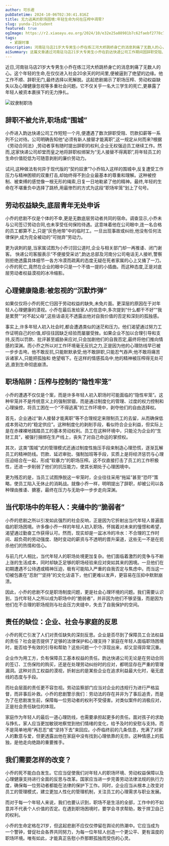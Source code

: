 ```yaml
---
author: 可乐君
pubDatetime: 2024-10-06T02:30:41.816Z
title: 无力逃离的职场困境:年轻生命为何在压榨中凋零?
slug: yunda-21student
featured: true
ogImage: https://r2.xiaoayu.eu.org/2024/10/e32e25a88981b7c62faebf2778c77326.webp
tags:
  - 紧跟时事
description: 河南驻马店21岁大专男生小乔在练江河大桥跳桥身亡的消息刺痛了无数人的心，它不仅关乎一名大三学生的死亡,更暴露了年轻人被资本裹挟下的无力挣扎。
aiSummary: 这篇文章通过河南驻马店21岁大专男生小乔在韵达快递公司工作期间因辞职受阻、罚款扣薪等不公对待，最终选择跳桥身亡的悲剧，揭示了职场压榨、劳动权益缺失以及心理健康忽视等多重社会问题。文章指出，小乔的遭遇反映了现代职场中普遍存在的“隐性牢笼”现象，即通过不合理规定和心理操控限制员工自由，剥夺其基本劳动权利。此外，文章还强调了社会、企业和家庭在保障年轻人职场权益和心理健康方面的责任缺失，呼吁社会各界共同努力，为年轻人创造一个更公平、更有温度的职场环境。
---
```

近日,河南驻马店21岁大专男生小乔在练江河大桥跳桥身亡的消息刺痛了无数人的心。这个年轻的生命,在仅仅进入社会20余天的时间里,便被逼到了绝望的边缘。他工作不顺、辞职无门,最终选择以死解脱。这起悲剧揭示了职场压榨、劳动权益缺失以及心理健康忽视等多重社会问题。它不仅关乎一名大三学生的死亡,更暴露了年轻人被资本裹挟下的无力挣扎。 

![奴隶制职场](https://r2.xiaoayu.eu.org/2024/10/e32e25a88981b7c62faebf2778c77326.webp)
## 辞职不被允许,职场成“围城”
小乔进入韵达快递公司工作短短一个月,便遭遇了数次辞职受阻、罚款扣薪等一系列不公对待。公司明确告知他“必须有新人接替才能离职”,这一规定从何而来?根据《劳动合同法》,劳动者享有随时提出辞职的权利,企业无权强迫员工继续工作。然而,这家快递公司却堂而皇之地将辞职权绑架为“无人接替不得离职”,将年轻员工的生命价值贬低为可随意剥削的廉价劳动力。  

试问,这种做法有何异于现代版的“契约奴隶”?小乔陷入这样的围城中,反复遭受工作压力与精神困顿的双重打击,却始终得不到企业最基本的尊重和理解。这种被控制、被束缚的感觉像一根无形的绳索,日复一日地勒紧了他的精神。最终,年轻的生命在不堪重负中选择了跳桥,用最惨烈的方式为这段“职场牢笼”划上了句号。  
## 劳动权益缺失,底层青年无处申诉
小乔的悲剧不仅是个体的不幸,更是无数底层劳动者共同的宿命。调查显示,小乔未与公司签订劳动合同,也未享受任何保险待遇。这意味着他在公司眼中,连一名合格的员工都算不上,只是“灰色地带”中的临时工。一旦出现事故或纠纷,他没有任何法律保护,成为完全被动的“可抛弃”劳动力。  

更为讽刺的是,当家属试图为小乔讨回公道时,企业与相关部门却一再推诿、闭门谢客。
快递公司客服表示“不便接受采访”,韵达总部及河南分公司电话无人接听,警察则拒绝透露具体细节一各方冷漠而疏离的态度无疑在死者家属的心上又捅了一刀。小乔的死亡,竟然在企业的眼中只是一个不值一提的小插曲。而这种态度,正是对底层劳动者权益漠视的冰冷缩影。
## 心理健康隐患:被忽视的“沉默炸弹”
如果仅仅将小乔的死亡归因于劳动权益的缺失,未免片面。更深层的原因在于对年轻人心理健康的漠视。小乔在最后发给家人的信息中,多次提到“什么都干不好”“我是累赘”“对不起父母”,这些话语无不透露出他对自我价值的否定和深刻的孤独感。  

事实上,许多年轻人初入社会时,都会遭遇类似的迷茫和压力。他们渴望通过努力工作证明自己的价值,却往往因缺乏经验而屡屡受挫。如果企业不加以合理引导和支持,反而以罚款、批评甚至威胁来应对,只会加剧他们的自我否定,最终将他们推向情感的深渊。而小乔之所以对工作环境毫无反抗之力,正是因为他的心理防线早已被一步步击垮。他不敢反抗,只能默默承受;他不敢辞职,只能忍气吞声;他不敢将痛苦诉诸家人,只能把孤独和
绝望咽下。在这样的情感孤岛中,他的精神被压榨得无处可逃,直到生命彻底崩溃。  
## 职场陷阱：压榨与控制的“隐性牢笼”
小乔的遭遇不仅仅是个案，而是许多年轻人初入职场时可能面临的“隐性牢笼”。这种牢笼并不是传统意义上的强制禁锢，而是通过制度化的管理、过度的权力控制和心理操控，将员工困在一个“不得逃离”的工作环境中，剥夺他们的自由选择权。

首先，企业通过“新人接替才能离职”等不合理规定来限制员工的去留，从而确保低成本劳动力的“稳定供应”。这种制度化的剥削手段，看似符合企业利益，但实际上是在赤裸裸地践踏员工的基本劳动权利。员工在这种环境中，只能沦为企业的“生财工具”，被强行捆绑在生产线上，丧失了对自己命运的掌控权。

其次，这类“围城”式的管理模式还通过制度性施压手段来制造心理恐慌，逐渐瓦解员工的精神防线。罚款、延迟审批、强制加班等手段，实质上是将经济惩罚与心理压迫结合在一起，形成“软暴力”的职场压榨。这不仅直接打击了员工的工作积极性，还进一步削弱了他们的抗压能力，使其长期处于心理困境中。

更为残忍的是，当员工试图挣脱这一牢笼时，企业往往采用“拖延”甚至“恐吓”策略，使员工陷入无休止的消耗战。就像小乔一样，明明提出了辞职，却被公司以各种理由推诿、搪塞，最终在压力与无助中一步步走向深渊。
## 当代职场中的年轻人：夹缝中的“脆弱者”
小乔的悲剧之所以引发如此强烈的社会反响，正是因为它折射出当代年轻人普遍面临的职场困境。许多像小乔一样的年轻人初入职场，怀揣着对未来的憧憬和希望，渴望通过勤奋工作获得认可。然而，现实却是一盆冰冷的冷水：不合理的工作时间、超负荷的劳动强度、随时变动的薪资与不透明的晋升渠道，这些无一不是在扼杀他们的热情和信心。

与前几代人相比，当代年轻人的职场处境更加复杂。他们面临着激烈的竞争与不断上涨的生活成本，同时却缺乏足够的职场经验来应对突如其来的困境。一旦他们在初期遭遇不公待遇或精神压迫，极有可能陷入严重的自我否定与焦虑中。而当这一切被包裹在“忍耐”“坚持”的文化话语下，他们更难以发声，更容易在压抑中默默崩溃。

因此，小乔的悲剧不仅是职场制度问题，更是社会心理环境的问题。我们需要认识到，当代年轻人之所以成为职场中的“脆弱者”，并非因为他们不够坚强，而是因为他们在不合理的职场规则与社会压力夹缝中，失去了自我保护的空间。

## 责任的缺位：企业、社会与家庭的反思
小乔的死亡引发了人们对责任缺失的深刻反思。企业是否尽到了保障员工合法权益的责任？社会是否提供了足够的法律保护和心理支持？家庭在年轻人面临职场困境时，能否给予有效的引导和帮助？这些问题一个个浮现出来，却又显得异常沉重。

企业作为用工方，负有保障员工基本权益的责任。韵达快递公司无论是在劳动合同的签订、工伤保险的购买，还是在处理劳动纠纷时的应对，都明显存在严重的管理漏洞。这种对员工权益的漠视，折射出的是某些企业在追求利益最大化时，毫无底线的态度与手段。

而社会层面的责任更不容忽视。劳动监察部门应当对企业的违规行为进行严格监督，而非事后补救。小乔的悲剧警示我们：劳动法的存在并非为了事后追责，而是为了在悲剧发生前，保障每一位劳动者的权利不受侵害。对类似案件的消极应对，正是社会责任缺位的体现。

家庭作为年轻人的最后一道心理防线，也需要承担起更多的责任。面对孩子的求助与挣扎，家人应当更加敏锐地察觉到他们情绪的变化，给予及时的安慰与支持。而不是简单地用“再忍忍”或“坚持下去”来回应。小乔临终前的几条信息，充满了对家人的歉意与爱，但更透露出他在家庭中没有找到心理依靠的无奈。这种情感上的孤独，是他走向绝路的重要推手。
## 我们需要怎样的改变？
小乔的死不能白白发生。它应当促使我们对年轻人的职场环境、劳动权益保障以及心理健康支持进行全面的反思与改革。国家应当进一步完善劳动法律法规的执行力度，确保每一位劳动者都能在法律的保护下工作。同时，企业应当从根本上改变对员工的管理模式，建立更加人性化的管理机制，关注员工的心理需求与职业发展。

而对于每一个年轻人来说，我们也要认识到，职场不是生活的全部，工作中的不如意并不代表个人价值的否定。在遇到职场困境时，要学会寻求帮助，敢于捍卫自己的权利。

小乔的生命定格在21岁，但这起悲剧不应仅仅停留在舆论的热潮中。它应当成为一个警钟，督促社会各界共同努力，为每一位年轻人创造一个更公平、更有温度的职场环境。唯有如此，才能真正告慰小乔那颗孤独而受伤的心灵。


